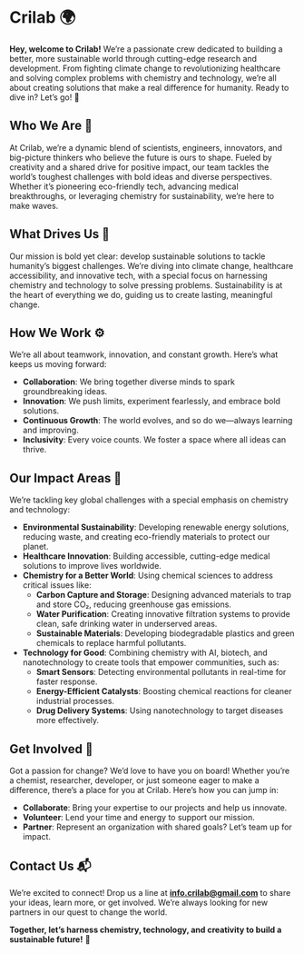 
# Crilab 🌍

**Hey, welcome to Crilab!** We’re a passionate crew dedicated to building a better, more sustainable world through cutting-edge research and development. From fighting climate change to revolutionizing healthcare and solving complex problems with chemistry and technology, we’re all about creating solutions that make a real difference for humanity. Ready to dive in? Let’s go! 🚀

## Who We Are 🤝

At Crilab, we’re a dynamic blend of scientists, engineers, innovators, and big-picture thinkers who believe the future is ours to shape. Fueled by creativity and a shared drive for positive impact, our team tackles the world’s toughest challenges with bold ideas and diverse perspectives. Whether it’s pioneering eco-friendly tech, advancing medical breakthroughs, or leveraging chemistry for sustainability, we’re here to make waves.

## What Drives Us 🎯

Our mission is bold yet clear: develop sustainable solutions to tackle humanity’s biggest challenges. We’re diving into climate change, healthcare accessibility, and innovative tech, with a special focus on harnessing chemistry and technology to solve pressing problems. Sustainability is at the heart of everything we do, guiding us to create lasting, meaningful change.

## How We Work ⚙️

We’re all about teamwork, innovation, and constant growth. Here’s what keeps us moving forward:
- **Collaboration**: We bring together diverse minds to spark groundbreaking ideas.
- **Innovation**: We push limits, experiment fearlessly, and embrace bold solutions.
- **Continuous Growth**: The world evolves, and so do we—always learning and improving.
- **Inclusivity**: Every voice counts. We foster a space where all ideas can thrive.

## Our Impact Areas 🌟

We’re tackling key global challenges with a special emphasis on chemistry and technology:
- **Environmental Sustainability**: Developing renewable energy solutions, reducing waste, and creating eco-friendly materials to protect our planet.
- **Healthcare Innovation**: Building accessible, cutting-edge medical solutions to improve lives worldwide.
- **Chemistry for a Better World**: Using chemical sciences to address critical issues like:
  - **Carbon Capture and Storage**: Designing advanced materials to trap and store CO₂, reducing greenhouse gas emissions.
  - **Water Purification**: Creating innovative filtration systems to provide clean, safe drinking water in underserved areas.
  - **Sustainable Materials**: Developing biodegradable plastics and green chemicals to replace harmful pollutants.
- **Technology for Good**: Combining chemistry with AI, biotech, and nanotechnology to create tools that empower communities, such as:
  - **Smart Sensors**: Detecting environmental pollutants in real-time for faster response.
  - **Energy-Efficient Catalysts**: Boosting chemical reactions for cleaner industrial processes.
  - **Drug Delivery Systems**: Using nanotechnology to target diseases more effectively.

## Get Involved 🙌

Got a passion for change? We’d love to have you on board! Whether you’re a chemist, researcher, developer, or just someone eager to make a difference, there’s a place for you at Crilab. Here’s how you can jump in:
- **Collaborate**: Bring your expertise to our projects and help us innovate.
- **Volunteer**: Lend your time and energy to support our mission.
- **Partner**: Represent an organization with shared goals? Let’s team up for impact.

## Contact Us 📬

We’re excited to connect! Drop us a line at **info.crilab@gmail.com** to share your ideas, learn more, or get involved. We’re always looking for new partners in our quest to change the world.

**Together, let’s harness chemistry, technology, and creativity to build a sustainable future!** 🌱


<!--

**Here are some ideas to get you started:**

🙋‍♀️ A short introduction - what is your organization all about?
🌈 Contribution guidelines - how can the community get involved?
👩‍💻 Useful resources - where can the community find your docs? Is there anything else the community should know?
🍿 Fun facts - what does your team eat for breakfast?
🧙 Remember, you can do mighty things with the power of [Markdown](https://docs.github.com/github/writing-on-github/getting-started-with-writing-and-formatting-on-github/basic-writing-and-formatting-syntax)
-->
